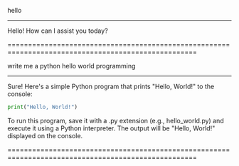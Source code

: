 hello

------------------------------

Hello! How can I assist you today?

====================================================================================================

write me a python hello world programming

------------------------------

Sure! Here's a simple Python program that prints "Hello, World!" to the console:

```python
print("Hello, World!")
```

To run this program, save it with a .py extension (e.g., hello_world.py) and execute it using a Python interpreter. The output will be "Hello, World!" displayed on the console.

====================================================================================================


